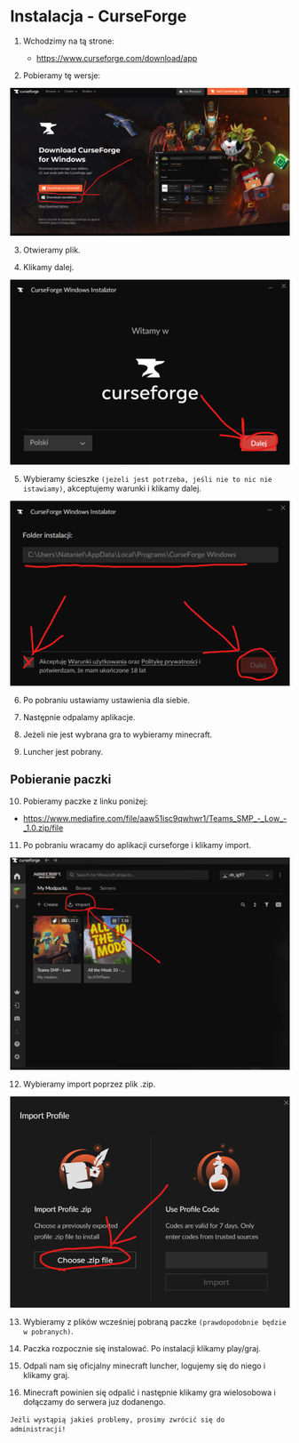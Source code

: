 # Instalacja - CurseForge

1. Wchodzimy na tą strone:
   - https://www.curseforge.com/download/app
     
2. Pobieramy tę wersje:
<img alt="Image" src="https://github.com/n2gh0st/Teams-SMP/blob/43cf6f6d3c4072be8c857400f621f1493f50e524/zdj/p1.png" />

3. Otwieramy plik.

4. Klikamy dalej.
<img alt="Image" src="https://github.com/n2gh0st/Teams-SMP/blob/43cf6f6d3c4072be8c857400f621f1493f50e524/zdj/p2.png" />

5. Wybieramy ścieszke `(jeżeli jest potrzeba, jeśli nie to nic nie istawiamy)`, akceptujemy warunki i klikamy dalej.
<img alt="Image" src="https://github.com/n2gh0st/Teams-SMP/blob/43cf6f6d3c4072be8c857400f621f1493f50e524/zdj/p3.png" />

6. Po pobraniu ustawiamy ustawienia dla siebie.

7. Następnie odpalamy aplikacje.

8. Jeżeli nie jest wybrana gra to wybieramy minecraft.

9. Luncher jest pobrany.

## Pobieranie paczki

10. Pobieramy paczke z linku poniżej:
   - https://www.mediafire.com/file/aaw51isc9qwhwr1/Teams_SMP_-_Low_-_1.0.zip/file

11. Po pobraniu wracamy do aplikacji curseforge i klikamy import.
<img alt="Image" src="https://github.com/n2gh0st/Teams-SMP/blob/0690f7fb0f31e3cbda176659c5996ed16d0edfae/zdj/p4.png" />

12. Wybieramy import poprzez plik .zip.
<img alt="Image" src="https://github.com/n2gh0st/Teams-SMP/blob/0690f7fb0f31e3cbda176659c5996ed16d0edfae/zdj/p5.png" />

13. Wybieramy z plików wcześniej pobraną paczke `(prawdopodobnie będzie w pobranych)`.

14. Paczka rozpocznie się instalować. Po instalacji klikamy play/graj.

15. Odpali nam się oficjalny minecraft luncher, logujemy się do niego i klikamy graj.

16. Minecraft powinien się odpalić i następnie klikamy gra wielosobowa i dołączamy do serwera juz dodanengo.


<code>Jeżli wystąpią jakieś problemy, prosimy zwrócić się do administracji!</code>
